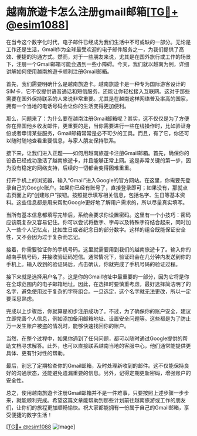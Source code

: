 # 越南旅遊卡怎么注册gmail邮箱[[TG💪+ @esim1088](https://t.me/s/esim1088)]

在当今这个数字化时代，电子邮件已经成为我们生活中不可或缺的一部分。无论是工作还是生活，Gmail作为全球最受欢迎的电子邮件服务之一，为我们提供了高效、便捷的沟通方式。然而，对于一些朋友来说，尤其是在国外旅行或工作的场景下，注册一个Gmail邮箱可能会遇到一些小障碍。今天，我们就以越南为例，详细讲解如何使用越南旅遊卡顺利注册Gmail邮箱。

首先，我们需要明确什么是越南旅遊卡。越南旅遊卡是一种专为国际游客设计的SIM卡，它不仅提供语音通话和短信服务，还能让你轻松接入互联网。这对于那些需要在国外保持联系的人来说非常重要。尤其是在越南这样网络普及率高的国家，拥有一个当地的电话号码会让你的生活变得更加便利。

那么，问题来了：为什么要在越南注册Gmail邮箱呢？其实，这不仅仅是为了方便你在异国他乡收发邮件，更重要的是，当你需要进行一些在线操作时，比如验证身份或者申请某些服务，Gmail邮箱常常是必不可少的工具。而且，有了它，你还可以随时随地查看重要信息，与家人朋友保持联系。

接下来，让我们进入正题——如何用越南旅遊卡注册Gmail邮箱。首先，确保你的设备已经成功激活了越南旅遊卡，并且能够正常上网。这是非常关键的第一步，因为没有稳定的网络支持，后续的一切都会变得困难重重。

打开手机上的浏览器，输入“Gmail”进入Google的官方网站。在这里，你需要先登录自己的Google账户。如果你已经有账号了，直接登录即可；如果没有，那就点击页面上的“创建账户”按钮。按照提示填写相关信息，包括名字、生日等基本资料。这些信息都是用来帮助Google更好地了解用户需求的，所以尽量真实填写。

当所有基本信息都填写完毕后，系统会要求你设置密码。这里有一个小技巧：密码应该既复杂又容易记住。你可以尝试将数字、字母以及特殊字符结合起来，同时加入一些个人记忆点，比如生日或者纪念日的部分数字。这样的组合既能保证安全性，又不会因为过于复杂而忘记。

接着，你需要验证你的手机号码。这里就需要用到我们的越南旅遊卡了。输入你的越南手机号码，并接收验证码短信。通常情况下，验证码会在几分钟内发送到你的手机上。输入收到的验证码后，点击确认，你就完成了手机号码的验证过程。

接下来就是选择用户名了。这是你的Gmail地址中最重要的一部分，因为它将是你在全球范围内的电子邮箱地址。因此，在选择时要慎重考虑，最好选择简洁明了的名字，避免使用过于复杂的字符组合。一旦选定，这个名字就无法更改，所以一定要深思熟虑。

完成以上步骤后，你就算是初步注册成功了。不过，为了确保你的账户安全，建议立即完善个人信息，例如添加备用邮箱地址、设置安全问题等。这些都是为了防止万一发生账户被盗的情况时，能够快速找回你的账户。

当然，在整个过程中，如果你遇到了任何问题，都可以随时通过Google提供的帮助文档寻求解答。此外，也可以直接联系越南当地的客服中心，他们通常能提供更具体、更有针对性的帮助。

最后，别忘了定期检查你的Gmail邮箱，及时处理新收到的邮件。这不仅能保持良好的沟通状态，还能避免遗漏重要的信息。另外，记得定期更新密码，增强账户的安全性。

总之，使用越南旅遊卡注册Gmail邮箱并不是一件难事，只要按照上述步骤一步步来，就能顺利完成。希望这篇文章能帮助到那些计划前往越南旅游或工作的朋友们，让你们的旅程更加顺畅愉快。祝大家都能拥有一份属于自己的Gmail邮箱，享受便捷的数字生活！

[[TG💪+ @esim1088](https://t.me/s/esim1088) ![Image](https://i.postimg.cc/4NQfJmqS/Snipaste-2025-05-13-00-14-12.png)]